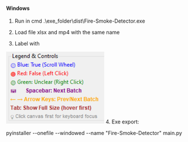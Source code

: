 #### Windows ####
1. Run in cmd 
.\exe_folder\dist\Fire-Smoke-Detector.exe

2. Load file xlsx and mp4 with the same name
3. Label with 

![alt text](image.png)
4. Exe export:

pyinstaller --onefile --windowed --name "Fire-Smoke-Detector" main.py